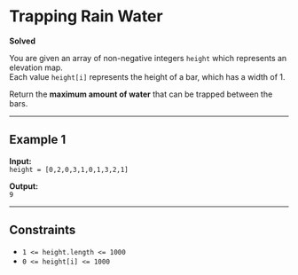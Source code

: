# Trapping Rain Water

**Solved**

You are given an array of non-negative integers `height` which represents an elevation map.  
Each value `height[i]` represents the height of a bar, which has a width of 1.

Return the **maximum amount of water** that can be trapped between the bars.

---

## Example 1

**Input:**  
`height = [0,2,0,3,1,0,1,3,2,1]`

**Output:**  
`9`

---

## Constraints
- `1 <= height.length <= 1000`
- `0 <= height[i] <= 1000`
